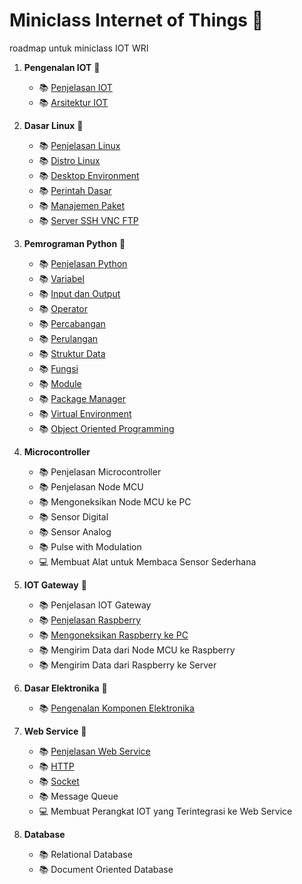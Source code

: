 # Miniclass Internet of Things :satellite:

roadmap untuk miniclass IOT WRI

1.  **Pengenalan IOT** :satellite:

    - :books: [Penjelasan IOT](materi/iot/penjelasan-iot.md)
    - :books: [Arsitektur IOT](materi/iot/arsitektur-iot.md)

2.  **Dasar Linux** :penguin:

    - :books: [Penjelasan Linux](materi/linux/penjelasan-linux.md)
    - :books: [Distro Linux](materi/linux/distro-linux.md)
    - :books: [Desktop Environment](materi/linux/desktop-environment.md)
    - :books: [Perintah Dasar](materi/linux/perintah-dasar.md)
    - :books: [Manajemen Paket](materi/linux/manajemen-paket.md)
    - :books: [Server SSH VNC FTP](materi/linux/server-ssh-vnc-ftp.md)

3.  **Pemrograman Python** :snake:

    - :books: [Penjelasan Python](materi/python/intro-python.md)
    - :books: [Variabel](materi/python/variabel.md)
    - :books: [Input dan Output](materi/python/io.md)
    - :books: [Operator](materi/python/operator.md)
    - :books: [Percabangan](materi/python/percabangan.md)
    - :books: [Perulangan](materi/python/perulangan.md)
    - :books: [Struktur Data](materi/python/struktur-data.md)
    - :books: [Fungsi](materi/python/fungsi.md)
    - :books: [Module](materi/python/module.md)
    - :books: [Package Manager](materi/python/package-manager.md)
    - :books: [Virtual Environment](materi/python/virtual-env.md)
    - :books: [Object Oriented Programming](materi/python/oop.md)

4.  **Microcontroller**

    - :books: Penjelasan Microcontroller
    - :books: Penjelasan Node MCU
    - :books: Mengoneksikan Node MCU ke PC
    - :books: Sensor Digital
    - :books: Sensor Analog
    - :books: Pulse with Modulation
    - :computer: Membuat Alat untuk Membaca Sensor Sederhana

5.  **IOT Gateway** :strawberry:

    - :books: Penjelasan IOT Gateway
    - :books: [Penjelasan Raspberry](materi/iot-gateway/penjelasan-raspi.md)
    - :books: [Mengoneksikan Raspberry ke PC](materi/iot-gateway/koneksi-raspi.md)
        <!-- - :books: [GPIO](materi/iot-gateway/gpio.md) -->
      <!-- - :books: [GPIO Input Handling](materi/iot-gateway/gpio-input-handling.md) -->
      <!-- - :books: [Penerapan OOP](materi/iot-gateway/oop-raspberry.md) -->
      <!-- - :books: [Sensor Digital](materi/iot-gateway/sensor-digital.md) -->
      <!-- - :books: [Sensor Analog](materi/iot-gateway/sensor-analog.md) -->
    - :books: Mengirim Data dari Node MCU ke Raspberry
    - :books: Mengirim Data dari Raspberry ke Server

6.  **Dasar Elektronika** :electric_plug:

    - :books: [Pengenalan Komponen Elektronika](materi/elektronika/pengenalan-komponen2-elektronik.md)

7.  **Web Service** :signal_strength:

    - :books: [Penjelasan Web Service](materi/web-service/penjelasan-web-service.md)
    - :books: [HTTP](materi/web-service/http.md)
    - :books: [Socket](materi/web-service/socket.md)
    - :books: Message Queue
    - :computer: Membuat Perangkat IOT yang Terintegrasi ke Web Service

8.  **Database**
    - :books: Relational Database
    - :books: Document Oriented Database
